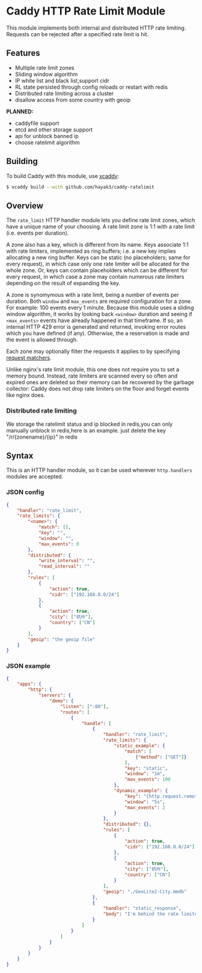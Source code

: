 Caddy HTTP Rate Limit Module
============================

This module implements both internal and distributed HTTP rate limiting. Requests can be rejected after a specified rate limit is hit.



## Features

- Multiple rate limit zones
- Sliding window algorithm
- IP white list and black list,support cidr
- RL state persisted through config reloads or restart with redis
- Distributed rate limiting across a cluster
- disallow access from some country with geoip

**PLANNED:**

- caddyfile support
- etcd and other storage support
- api for unblock banned ip
- choose ratelimit algorithm

## Building

To build Caddy with this module, use [xcaddy](https://github.com/caddyserver/xcaddy):

```bash
$ xcaddy build --with github.com/hayak3/caddy-ratelimit
```


## Overview

The `rate_limit` HTTP handler module lets you define rate limit zones, which have a unique name of your choosing. A rate limit zone is 1:1 with a rate limit (i.e. events per duration).

A zone also has a key, which is different from its name. Keys associate 1:1 with rate limiters, implemented as ring buffers; i.e. a new key implies allocating a new ring buffer. Keys can be static (no placeholders; same for every request), in which case only one rate limiter will be allocated for the whole zone. Or, keys can contain placeholders which can be different for every request, in which case a zone may contain numerous rate limiters depending on the result of expanding the key.

A zone is synomymous with a rate limit, being a number of events per duration. Both `window` and `max_events` are required configuration for a zone. For example: 100 events every 1 minute. Because this module uses a sliding window algorithm, it works by looking back `<window>` duration and seeing if `<max_events>` events have already happened in that timeframe. If so, an internal HTTP 429 error is generated and returned, invoking error routes which you have defined (if any). Otherwise, the a reservation is made and the event is allowed through.

Each zone may optionally filter the requests it applies to by specifying [request matchers](https://caddyserver.com/docs/modules/http#servers/routes/match).

Unlike nginx's rate limit module, this one does not require you to set a memory bound. Instead, rate limiters are scanned every so often and expired ones are deleted so their memory can be recovered by the garbage collector: Caddy does not drop rate limiters on the floor and forget events like nginx does.

### Distributed rate limiting

We storage the ratelimit status and ip blocked in redis,you can only manually unblock in redis,here is an example.
just delete the key "/r/{zonename}/{ip}" in redis

## Syntax

This is an HTTP handler module, so it can be used wherever `http.handlers` modules are accepted.

### JSON config

```json
{
	"handler": "rate_limit",
	"rate_limits": {
		"<name>": {
			"match": [],
			"key": "",
			"window": "",
			"max_events": 0
		},
		"distributed": {
			"write_interval": "",
			"read_interval": ""
		},
		"rules": [
			{
				"action": true,
				"cidr": ["192.168.0.0/24"]
			},
			{
				"action": true,
				"city": ["杭州"],
				"country": ["CN"]
			}
		],
		"geoip": "the geoip file"
	}
}
```


### JSON example

```json
{
	"apps": {
		"http": {
			"servers": {
				"demo": {
					"listen": [":80"],
					"routes": [
						{
							"handle": [
								{
									"handler": "rate_limit",
									"rate_limits": {
										"static_example": {
											"match": [
												{"method": ["GET"]}
											],
											"key": "static",
											"window": "1m",
											"max_events": 100
										},
										"dynamic_example": {
											"key": "{http.request.remote.host}",
											"window": "5s",
											"max_events": 2
										}
									},
									"distributed": {},
									"rules": [
										{
											"action": true,
											"cidr": ["192.168.0.0/24"]
										},
										{
											"action": true,
											"city": ["杭州"],
											"country": ["CN"]
										}
									],
									"geoip": "./GeoLite2-City.mmdb"
								},
								{
									"handler": "static_response",
									"body": "I'm behind the rate limiter!"
								}
							]
						}
					]
				}
			}
		}
	}
}
```

